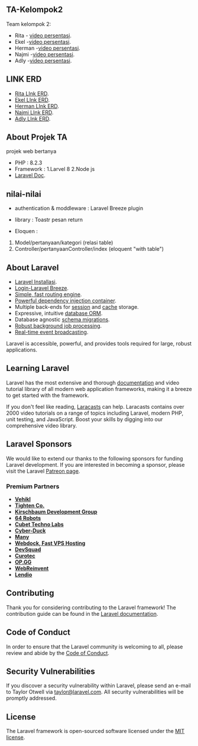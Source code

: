 ## TA-Kelompok2

Team kelompok 2:

-   Rita - [video persentasi](https://drive.google.com/drive/folders/1b5qaGpOIOlq7Yb-FnLXtFTj5mG4jLe9K?usp=sharing).
-   Ekel -[video persentasi](https://www.youtube.com/results?search_query=sandhika+galih).
-   Herman -[video persentasi](https://www.youtube.com/results?search_query=sandhika+galih).
-   Najmi -[video persentasi](https://www.youtube.com/results?search_query=sandhika+galih).
-   Adly -[video persentasi](https://www.youtube.com/results?search_query=sandhika+galih).

## LINK ERD

-   [Rita LInk ERD](https://drive.google.com/file/d/1pGaZ16oo5lh9LJTZZKdzNR0YZVxCgH_C/view?usp=sharing).
-   [Ekel LInk ERD](https://drive.google.com/file/d/1pGaZ16oo5lh9LJTZZKdzNR0YZVxCgH_C/view?usp=sharing).
-   [Herman LInk ERD](https://drive.google.com/file/d/1pGaZ16oo5lh9LJTZZKdzNR0YZVxCgH_C/view?usp=sharing).
-   [Najmi LInk ERD](https://drive.google.com/file/d/1pGaZ16oo5lh9LJTZZKdzNR0YZVxCgH_C/view?usp=sharing).
-   [Adly LInk ERD](https://drive.google.com/file/d/1pGaZ16oo5lh9LJTZZKdzNR0YZVxCgH_C/view?usp=sharing).

## About Projek TA

projek web bertanya

-   PHP : 8.2.3
-   Framework : 1.Larvel 8
    2.Node js
-   [Laravel Doc](https://laravel.com/docs/8.x/readme).

## nilai-nilai

-   authentication & moddleware : Laravel Breeze plugin
-   library : Toastr pesan return

-   Eloquen :

1. Model/pertanyaan/kategori (relasi table)
2. Controller/pertanyaanController/index (eloquent "with table")

## About Laravel

-   [Laravel Installasi](https://laravel.com/docs/8.x/installation).
-   [Login-Laravel Breeze](https://laravel.com/docs/9.x/starter-kits#laravel-breeze).
-   [Simple, fast routing engine](https://laravel.com/docs/routing).
-   [Powerful dependency injection container](https://laravel.com/docs/container).
-   Multiple back-ends for [session](https://laravel.com/docs/session) and [cache](https://laravel.com/docs/cache) storage.
-   Expressive, intuitive [database ORM](https://laravel.com/docs/eloquent).
-   Database agnostic [schema migrations](https://laravel.com/docs/migrations).
-   [Robust background job processing](https://laravel.com/docs/queues).
-   [Real-time event broadcasting](https://laravel.com/docs/broadcasting).

Laravel is accessible, powerful, and provides tools required for large, robust applications.

## Learning Laravel

Laravel has the most extensive and thorough [documentation](https://laravel.com/docs) and video tutorial library of all modern web application frameworks, making it a breeze to get started with the framework.

If you don't feel like reading, [Laracasts](https://laracasts.com) can help. Laracasts contains over 2000 video tutorials on a range of topics including Laravel, modern PHP, unit testing, and JavaScript. Boost your skills by digging into our comprehensive video library.

## Laravel Sponsors

We would like to extend our thanks to the following sponsors for funding Laravel development. If you are interested in becoming a sponsor, please visit the Laravel [Patreon page](https://patreon.com/taylorotwell).

### Premium Partners

-   **[Vehikl](https://vehikl.com/)**
-   **[Tighten Co.](https://tighten.co)**
-   **[Kirschbaum Development Group](https://kirschbaumdevelopment.com)**
-   **[64 Robots](https://64robots.com)**
-   **[Cubet Techno Labs](https://cubettech.com)**
-   **[Cyber-Duck](https://cyber-duck.co.uk)**
-   **[Many](https://www.many.co.uk)**
-   **[Webdock, Fast VPS Hosting](https://www.webdock.io/en)**
-   **[DevSquad](https://devsquad.com)**
-   **[Curotec](https://www.curotec.com/services/technologies/laravel/)**
-   **[OP.GG](https://op.gg)**
-   **[WebReinvent](https://webreinvent.com/?utm_source=laravel&utm_medium=github&utm_campaign=patreon-sponsors)**
-   **[Lendio](https://lendio.com)**

## Contributing

Thank you for considering contributing to the Laravel framework! The contribution guide can be found in the [Laravel documentation](https://laravel.com/docs/contributions).

## Code of Conduct

In order to ensure that the Laravel community is welcoming to all, please review and abide by the [Code of Conduct](https://laravel.com/docs/contributions#code-of-conduct).

## Security Vulnerabilities

If you discover a security vulnerability within Laravel, please send an e-mail to Taylor Otwell via [taylor@laravel.com](mailto:taylor@laravel.com). All security vulnerabilities will be promptly addressed.

## License

The Laravel framework is open-sourced software licensed under the [MIT license](https://opensource.org/licenses/MIT).
